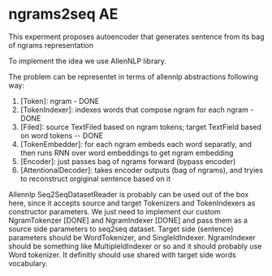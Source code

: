 # ngrams2seq AE
This experment proposes autoencoder that generates sentence from its bag of ngrams representation      

To implement the idea we use AllenNLP library. 

The problem can be representet in terms of allennlp abstractions following way:
1) [Token]: ngram - DONE
2) [TokenIndexer]: indexes words that compose ngram for each ngram - DONE
3) [Filed]: source TextFiled based on ngram tokens; target TextField based on word tokens -- DONE
4) [TokenEmbedder]: for each ngram embeds each word separatly, and then runs RNN over word embeddings to get ngram embedding
5) [Encoder]: just passes bag of ngrams forward (bypass encoder)
6) [AttentionalDecoder]: takes encoder outputs (bag of ngrams), and tryies to reconstruct orgiginal sentence based on it

Allennlp Seq2SeqDatasetReader is probably can be used out of the box here, since it accepts source and target Tokenizers and TokenIndexers as constructor parameters.
We just need to implement our custom NgramTokenzer [DONE] and NgramIndexer [DONE] and pass them as a source side parameters to seq2seq dataset. Target side (sentence) parameters should be WordTokenizer, and SingleIdIndexer. 
NgramIndexer should be something like MultipleIdIndexer or so and it should probably use Word tokenizer. It definitly should use shared with target side words vocabulary.  